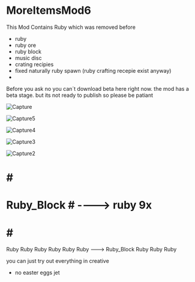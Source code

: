 # MoreItemsMod6
This Mod Contains Ruby which was removed before

- ruby
- ruby ore
- ruby block
- music disc
- crating recipies
- fixed naturally ruby spawn (ruby crafting recepie exist anyway)
- 

Before you ask no you can´t download beta here right now. the mod has a beta stage. but its not ready to publish so please be patiant

![Capture](https://user-images.githubusercontent.com/83444480/140626917-a91fccdc-b727-427e-8065-553a8814389e.PNG)


![Capture5](https://user-images.githubusercontent.com/83444480/140626918-df8c1fd7-036d-420d-8f28-3e387669aceb.PNG)


![Capture4](https://user-images.githubusercontent.com/83444480/140626919-0844e73c-5347-4a46-9b53-2cc8981f145b.PNG)


![Capture3](https://user-images.githubusercontent.com/83444480/140626920-b9681c37-1cbf-4d3c-96d3-db00474f7ab8.PNG)


![Capture2](https://user-images.githubusercontent.com/83444480/140626921-177ea8ca-c79f-474f-9e95-53c8ab642ee6.PNG)


#     #     #
# Ruby_Block # ----> ruby 9x
#     #     #

Ruby Ruby Ruby
Ruby Ruby Ruby ---> Ruby_Block
Ruby Ruby Ruby

you can just try out everything in creative


- no easter eggs jet
